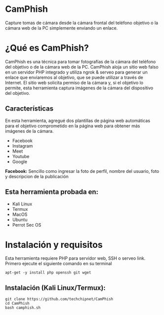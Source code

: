 # CamPhish
Capture tomas de cámara desde la cámara frontal del teléfono objetivo o la cámara web de la PC simplemente enviando un enlace.
<!--![cheese](https://techchip.net/wp-content/uploads/2020/04/camphish.jpg)-->

# ¿Qué es CamPhish?
<p>CamPhish es una técnica para tomar fotografías de la cámara del teléfono del objetivo o de la cámara web de la PC. CamPhish aloja un sitio web falso en un servidor PHP integrado y utiliza ngrok & serveo para generar un enlace que enviaremos al objetivo, que se puede utilizar a través de Internet. El sitio web solicita permiso de la cámara y, si el objetivo lo permite, esta herramienta captura imágenes de la cámara del dispositivo del objetivo.</p>

## Características
<p>En esta herramienta, agregué dos plantillas de página web automáticas para el objetivo comprometido en la página web para obtener más imágenes de la cámara.</p>
<ul>
  <li>Facebook</li>
  <li>Instagram</li>
  <li>Meet</li>
  <li>Youtube</li>
  <li>Google</li>
</ul>
<p><strong>Facebook:</strong> Sencillo como ingresar la foto de perfil, nombre del usuario, foto y descripcion de la publicación</p>

## Esta herramienta probada en:
<ul>
  <li>Kali Linux</li>
  <li>Termux</li>
  <li>MacOS</li>
  <li>Ubuntu</li>
  <li>Perrot Sec OS</li>
</ul>

# Instalación y requisitos
<p>Esta herramienta requiere PHP para servidor web, SSH o serveo link. Primero ejecute el siguiente comando en su terminal</p>

```
apt-get -y install php openssh git wget
```

## Instalación (Kali Linux/Termux):

```
git clone https://github.com/techchipnet/CamPhish
cd CamPhish
bash camphish.sh
```